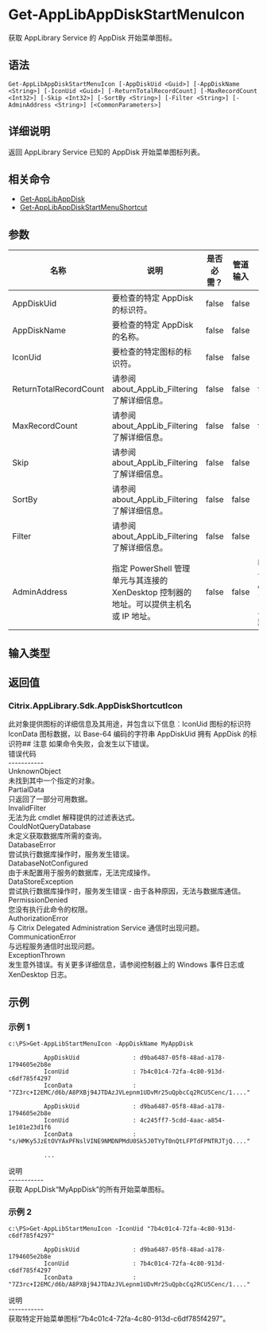 # Get-AppLibAppDiskStartMenuIcon

获取 AppLibrary Service 的 AppDisk 开始菜单图标。

## 语法

    Get-AppLibAppDiskStartMenuIcon [-AppDiskUid <Guid>] [-AppDiskName <String>] [-IconUid <Guid>] [-ReturnTotalRecordCount] [-MaxRecordCount <Int32>] [-Skip <Int32>] [-SortBy <String>] [-Filter <String>] [-AdminAddress <String>] [<CommonParameters>]
    

## 详细说明

返回 AppLibrary Service 已知的 AppDisk 开始菜单图标列表。

## 相关命令

- [Get-AppLibAppDisk](Get-AppLibAppDisk.html)
- [Get-AppLibAppDiskStartMenuShortcut](Get-AppLibAppDiskStartMenuShortcut.html)

## 参数

| 名称                     | 说明                                                        | 是否必需？ | 管道输入  | 默认值                                   |
| ---------------------- | --------------------------------------------------------- | ----- | ----- | ------------------------------------- |
| AppDiskUid             | 要检查的特定 AppDisk 的标识符。                                      | false | false |                                       |
| AppDiskName            | 要检查的特定 AppDisk 的名称。                                       | false | false |                                       |
| IconUid                | 要检查的特定图标的标识符。                                             | false | false |                                       |
| ReturnTotalRecordCount | 请参阅 about_AppLib_Filtering 了解详细信息。                      | false | false | false                                 |
| MaxRecordCount         | 请参阅 about_AppLib_Filtering 了解详细信息。                      | false | false | false                                 |
| Skip                   | 请参阅 about_AppLib_Filtering 了解详细信息。                      | false | false |                                       |
| SortBy                 | 请参阅 about_AppLib_Filtering 了解详细信息。                      | false | false |                                       |
| Filter                 | 请参阅 about_AppLib_Filtering 了解详细信息。                      | false | false |                                       |
| AdminAddress           | 指定 PowerShell 管理单元与其连接的 XenDesktop 控制器的地址。可以提供主机名或 IP 地址。 | false | false | LocalHost。一旦有 cmdlet 提供了某个值，此值将变为默认值。 |

## 输入类型

### 

## 返回值

### Citrix.AppLibrary.Sdk.AppDiskShortcutIcon

此对象提供图标的详细信息及其用途，并包含以下信息︰IconUid <guid> 图标的标识符 IconData <string> 图标数据，以 Base-64 编码的字符串 AppDiskUid <guid> 拥有 AppDisk 的标识符## 注意 如果命令失败，会发生以下错误。  
错误代码  
\---\---\-----  
UnknownObject  
未找到其中一个指定的对象。  
PartialData  
只返回了一部分可用数据。  
InvalidFilter  
无法为此 cmdlet 解释提供的过滤表达式。  
CouldNotQueryDatabase  
未定义获取数据库所需的查询。  
DatabaseError  
尝试执行数据库操作时，服务发生错误。  
DatabaseNotConfigured  
由于未配置用于服务的数据库，无法完成操作。  
DataStoreException  
尝试执行数据库操作时，服务发生错误 - 由于各种原因，无法与数据库通信。  
PermissionDenied  
您没有执行此命令的权限。  
AuthorizationError  
与 Citrix Delegated Administration Service 通信时出现问题。  
CommunicationError  
与远程服务通信时出现问题。  
ExceptionThrown  
发生意外错误。有关更多详细信息，请参阅控制器上的 Windows 事件日志或 XenDesktop 日志。

## 示例

### 示例 1

    c:\PS>Get-AppLibStartMenuIcon -AppDiskName MyAppDisk
    
              AppDiskUid               : d9ba6487-05f8-48ad-a178-1794605e2b8e
              IconUid                  : 7b4c01c4-72fa-4c80-913d-c6df785f4297
              IconData                 : "7Z3rc+I2EMC/d6b/A8PXBj94JTDAzJVLepnm1UDvMr25uQpbcCq2RCU5Cenc/1...."
    
              AppDiskUid               : d9ba6487-05f8-48ad-a178-1794605e2b8e
              IconUid                  : 4c245ff7-5cdd-4aac-a854-1e101e23d1f6
              IconData                 : "s/HMKy5JzEtOVYAxPFNslVINE9NMDNPMdU0Sk5J0TYyT0nQtLFPTdFPNTRJTjQ...."
    
              ...
    

说明  
\---\---\-----  
获取 AppLDisk“MyAppDisk”的所有开始菜单图标。

### 示例 2

    c:\PS>Get-AppLibStartMenuIcon -IconUid "7b4c01c4-72fa-4c80-913d-c6df785f4297"
    
              AppDiskUid               : d9ba6487-05f8-48ad-a178-1794605e2b8e
              IconUid                  : 7b4c01c4-72fa-4c80-913d-c6df785f4297
              IconData                 : "7Z3rc+I2EMC/d6b/A8PXBj94JTDAzJVLepnm1UDvMr25uQpbcCq2RCU5Cenc/1...."
    

说明  
\---\---\-----  
获取特定开始菜单图标“7b4c01c4-72fa-4c80-913d-c6df785f4297”。